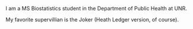 I am a MS Biostatistics student in the Department of Public Health at UNR. 

My favorite supervillian is the Joker (Heath Ledger version, of course).
